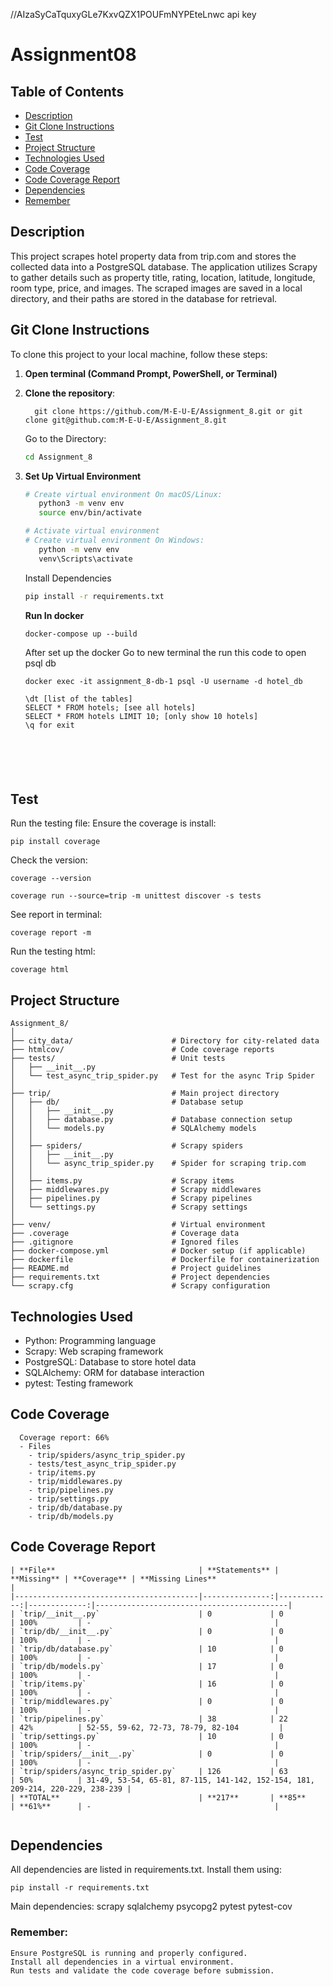 //AIzaSyCaTquxyGLe7KxvQZX1POUFmNYPEteLnwc api key
# Assignment08


## Table of Contents
- [Description](#description)
- [Git Clone Instructions](#git-clone-instructions)
- [Test](#test)
- [Project Structure](#project-structure)
- [Technologies Used](#technologies-used)
- [Code Coverage](#code_coverage)
- [Code Coverage Report](#code_coverage_report)
- [Dependencies](#dependencies)
- [Remember](#remember)


## Description

This project scrapes hotel property data from trip.com and stores the collected data into a PostgreSQL database. The application utilizes Scrapy to gather details such as property title, rating, location, latitude, longitude, room type, price, and images. The scraped images are saved in a local directory, and their paths are stored in the database for retrieval.

## Git Clone Instructions

To clone this project to your local machine, follow these steps:

1. **Open terminal (Command Prompt, PowerShell, or Terminal)**

2. **Clone the repository**:
   
         git clone https://github.com/M-E-U-E/Assignment_8.git or git clone git@github.com:M-E-U-E/Assignment_8.git
   
    Go to the Directory:
    ```bash
    cd Assignment_8
    ```
4. **Set Up Virtual Environment**
   
    ```bash
    # Create virtual environment On macOS/Linux:
       python3 -m venv env
       source env/bin/activate

    # Activate virtual environment
    # Create virtual environment On Windows:
       python -m venv env
       venv\Scripts\activate

    
    ```
    Install Dependencies
    ```bash
    pip install -r requirements.txt
    ```
    **Run In docker**
    ```
    docker-compose up --build
    ```
    After set up the docker
    Go to new terminal the run this code to open psql db
    ```
    docker exec -it assignment_8-db-1 psql -U username -d hotel_db
    ```
    ```
    \dt [list of the tables]
    SELECT * FROM hotels; [see all hotels]
    SELECT * FROM hotels LIMIT 10; [only show 10 hotels]
    \q for exit


   



## Test
  Run the testing file:
  Ensure the coverage is install:
   ```
   pip install coverage
   ```
   Check the version:
   ```
   coverage --version
   ```

   ```
   coverage run --source=trip -m unittest discover -s tests
   ```
  See report in terminal:
   ```
   coverage report -m
   ```
  Run the testing html:
   ```
   coverage html
   ```
 
    

## Project Structure
```
Assignment_8/
│
├── city_data/                      # Directory for city-related data
├── htmlcov/                        # Code coverage reports
├── tests/                          # Unit tests
│   ├── __init__.py
│   └── test_async_trip_spider.py   # Test for the async Trip Spider
│
├── trip/                           # Main project directory
│   ├── db/                         # Database setup
│   │   ├── __init__.py
│   │   ├── database.py             # Database connection setup
│   │   └── models.py               # SQLAlchemy models
│   │
│   ├── spiders/                    # Scrapy spiders
│   │   ├── __init__.py
│   │   └── async_trip_spider.py    # Spider for scraping trip.com
│   │
│   ├── items.py                    # Scrapy items
│   ├── middlewares.py              # Scrapy middlewares
│   ├── pipelines.py                # Scrapy pipelines
│   └── settings.py                 # Scrapy settings
│
├── venv/                           # Virtual environment
├── .coverage                       # Coverage data
├── .gitignore                      # Ignored files
├── docker-compose.yml              # Docker setup (if applicable)
├── dockerfile                      # Dockerfile for containerization
├── README.md                       # Project guidelines
├── requirements.txt                # Project dependencies
└── scrapy.cfg                      # Scrapy configuration

```
## Technologies Used

- Python: Programming language
- Scrapy: Web scraping framework
- PostgreSQL: Database to store hotel data
- SQLAlchemy: ORM for database interaction
- pytest: Testing framework

  
## Code Coverage  
      Coverage report: 66%
      - Files
        - trip/spiders/async_trip_spider.py
        - tests/test_async_trip_spider.py
        - trip/items.py
        - trip/middlewares.py
        - trip/pipelines.py
        - trip/settings.py
        - trip/db/database.py
        - trip/db/models.py

## Code Coverage Report
```
| **File**                                | **Statements** | **Missing** | **Coverage** | **Missing Lines**                          |
|-----------------------------------------|---------------:|------------:|-------------:|-------------------------------------------|
| `trip/__init__.py`                      | 0             | 0          | 100%         | -                                         |
| `trip/db/__init__.py`                   | 0             | 0          | 100%         | -                                         |
| `trip/db/database.py`                   | 10            | 0          | 100%         | -                                         |
| `trip/db/models.py`                     | 17            | 0          | 100%         | -                                         |
| `trip/items.py`                         | 16            | 0          | 100%         | -                                         |
| `trip/middlewares.py`                   | 0             | 0          | 100%         | -                                         |
| `trip/pipelines.py`                     | 38            | 22         | 42%          | 52-55, 59-62, 72-73, 78-79, 82-104         |
| `trip/settings.py`                      | 10            | 0          | 100%         | -                                         |
| `trip/spiders/__init__.py`              | 0             | 0          | 100%         | -                                         |
| `trip/spiders/async_trip_spider.py`     | 126           | 63         | 50%          | 31-49, 53-54, 65-81, 87-115, 141-142, 152-154, 181, 209-214, 220-229, 238-239 |
| **TOTAL**                               | **217**       | **85**     | **61%**      | -                                         |
  
```
  
 ## Dependencies
  All dependencies are listed in requirements.txt. Install them using:

    pip install -r requirements.txt

  Main dependencies:
  scrapy
  sqlalchemy
  psycopg2
  pytest
  pytest-cov
  
 ### Remember:
    Ensure PostgreSQL is running and properly configured.
    Install all dependencies in a virtual environment.
    Run tests and validate the code coverage before submission.
